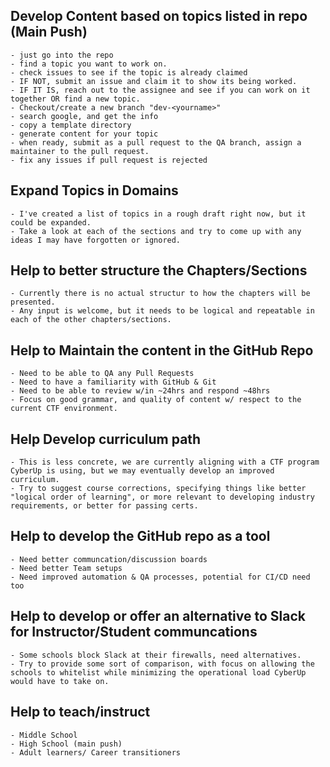 ## Develop Content based on topics listed in repo (Main Push)
	- just go into the repo
	- find a topic you want to work on.
	- check issues to see if the topic is already claimed
	- IF NOT, submit an issue and claim it to show its being worked.
	- IF IT IS, reach out to the assignee and see if you can work on it together OR find a new topic.
	- Checkout/create a new branch "dev-<yourname>"
	- search google, and get the info
	- copy a template directory 
	- generate content for your topic
	- when ready, submit as a pull request to the QA branch, assign a maintainer to the pull request.
	- fix any issues if pull request is rejected

## Expand Topics in Domains
	- I've created a list of topics in a rough draft right now, but it could be expanded. 
	- Take a look at each of the sections and try to come up with any ideas I may have forgotten or ignored. 

## Help to better structure the Chapters/Sections
	- Currently there is no actual structur to how the chapters will be presented. 
	- Any input is welcome, but it needs to be logical and repeatable in each of the other chapters/sections.

## Help to Maintain the content in the GitHub Repo
	- Need to be able to QA any Pull Requests
	- Need to have a familiarity with GitHub & Git
	- Need to be able to review w/in ~24hrs and respond ~48hrs
	- Focus on good grammar, and quality of content w/ respect to the current CTF environment.

## Help Develop curriculum path
	- This is less concrete, we are currently aligning with a CTF program CyberUp is using, but we may eventually develop an improved curriculum.
	- Try to suggest course corrections, specifying things like better "logical order of learning", or more relevant to developing industry requirements, or better for passing certs.

## Help to develop the GitHub repo as a tool
	- Need better communcation/discussion boards
	- Need better Team setups
	- Need improved automation & QA processes, potential for CI/CD need too

## Help to develop or offer an alternative to Slack for Instructor/Student communcations
	- Some schools block Slack at their firewalls, need alternatives. 
	- Try to provide some sort of comparison, with focus on allowing the schools to whitelist while minimizing the operational load CyberUp would have to take on. 

## Help to teach/instruct
	- Middle School
	- High School (main push)
	- Adult learners/ Career transitioners